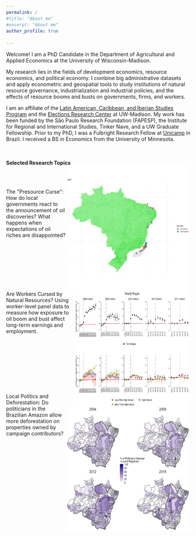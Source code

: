 ```yaml
---
permalink: /
#title: "About me"
#excerpt: "About me"
author_profile: true

---
```


Welcome! I am a PhD Candidate in the Department of Agricultural and Applied Economics at the University of Wisconsin-Madison. <!-- You can read my CV [here](http://ekatovich.github.io/files/Katovich_CV.pdf). -->

My research lies in the fields of development economics, resource economics, and political economy. I combine big administrative datasets and apply econometric and geospatial tools to study institutions of natural resource governance, industrialization and industrial policies, and the effects of resource booms and busts on governments, firms, and workers.  <br/>

I am an affiliate of the [Latin American, Caribbean, and Iberian Studies Program]( https://lacis.wisc.edu/) and the [Elections Research Center](https://elections.wisc.edu/) at UW-Madison. My work has been funded by the São Paulo Research Foundation (FAPESP), the Institute for Regional and International Studies, Tinker Nave, and a UW Graduate Fellowship. Prior to my PhD, I was a Fulbright Research Fellow at [Unicamp](https://www.eco.unicamp.br/nea/) in Brazil. I received a BS in Economics from the University of Minnesota.



<br/><br/>
 **Selected Research Topics**
<img align="right" width="340" height="340" src="files/discoveries_by_year3.gif">
 
 <br/><br/>
 
The "Presource Curse":  How do local governments react to the announcement of oil discoveries? What happens when expectations of oil riches are disappointed?<br/>

<br/><br/><br/><br/>

<img align="right" width="320" height="320" src="files/EventStudies_Clip.PNG">
 
 <br/> <br/>

Are Workers Cursed by Natural Resources? Using worker-level panel data to measure how exposure to oil boom and bust affect long-term earnings and employment.

<br/><br/><br/><br/>

<img align="right" width="340" height="340" src="files/Politicians_Landowners_Merge_Map_Final.PNG">

<br/><br/><br/>
 
Local Politics and Deforestation: Do politicians in the Brazilian Amazon allow more deforestation on properties owned by campaign contributors? <br/>

<br/>
